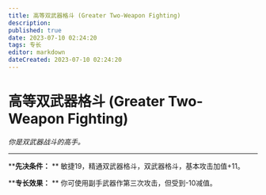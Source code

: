 ```yaml
---
title: 高等双武器格斗 (Greater Two-Weapon Fighting)
description: 
published: true
date: 2023-07-10 02:24:20
tags: 专长
editor: markdown
dateCreated: 2023-07-10 02:24:20
---
```


# 高等双武器格斗 (Greater Two-Weapon Fighting)

_你是双武器战斗的高手。_

---

****先决条件：** ** 敏捷19，精通双武器格斗，双武器格斗，基本攻击加值+11。

****专长效果：** ** 你可使用副手武器作第三次攻击，但受到-10减值。

